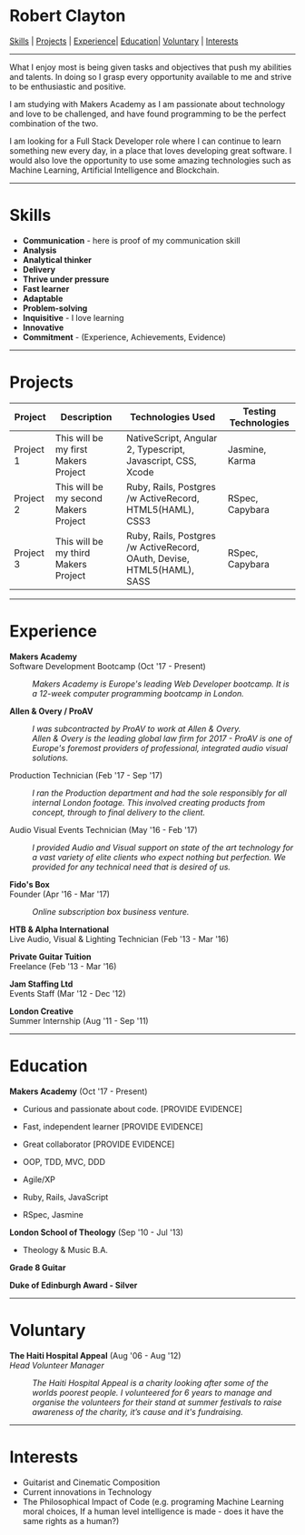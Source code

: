# Robert Clayton
[Skills](#skills) | [Projects](#projects) | [Experience](#experience)| [Education](#education)| [Voluntary](#voluntary) | [Interests](#interests)
***
What I enjoy most is being given tasks and objectives that push my abilities and talents. In doing so I grasp every opportunity available to me and strive to be enthusiastic and positive.

I am studying with Makers Academy as I am passionate about technology and love to be challenged, and have found programming to be the perfect combination of the two.

I am looking for a Full Stack Developer role where I can continue to learn something new every day, in a place that loves developing great software. I would also love the opportunity to use some amazing technologies such as Machine Learning, Artificial Intelligence and Blockchain.

***
# Skills

- **Communication** - here is proof of my communication skill
- **Analysis**
- **Analytical thinker**
- **Delivery**
- **Thrive under pressure**
- **Fast learner**
- **Adaptable**
- **Problem-solving**
- **Inquisitive** - I love learning
- **Innovative**
- **Commitment** - (Experience, Achievements, Evidence)

***
# Projects

Project | Description | Technologies Used | Testing Technologies  
---|---|---|---  
Project 1 | This will be my first Makers Project | NativeScript, Angular 2, Typescript, Javascript, CSS, Xcode | Jasmine, Karma  
Project 2 | This will be my second Makers Project | Ruby, Rails, Postgres /w ActiveRecord, HTML5(HAML), CSS3 | RSpec, Capybara  
Project 3 | This will be my third Makers Project | Ruby, Rails, Postgres /w ActiveRecord, OAuth, Devise, HTML5(HAML), SASS | RSpec, Capybara  


***
# Experience

**Makers Academy**    
Software Development Bootcamp  (Oct '17 - Present)  
<dl>
  <dd><em>Makers Academy is Europe's leading Web Developer bootcamp. It is a 12-week computer programming bootcamp in London.</em></dd>
</dl>

**Allen & Overy / ProAV**   

<dl>
  <dd><em>I was subcontracted by ProAV to work at Allen & Overy.</em></dd>
  <dd><em>Allen & Overy is the leading global law firm for 2017 - ProAV is one of Europe's foremost providers of professional, integrated audio visual solutions.</em></dd>
</dl>

Production Technician  (Feb '17 - Sep '17)   
<dl>
  <dd><em>I ran the Production department and had the sole responsibly for all internal London footage. This involved creating products from concept, through to final delivery to the client. </em></dd>
</dl>

Audio Visual Events Technician (May '16 - Feb '17)  
<dl>
  <dd><em>I provided Audio and Visual support on state of the art technology for a vast variety of elite clients who expect nothing but perfection.
We provided for any technical need that is desired of us.</em></dd>
</dl>

**Fido's Box**  
Founder (Apr '16 - Mar '17)                          
<dl>
  <dd><em>Online subscription box business venture.</em></dd>
</dl>

**HTB & Alpha International**    
Live Audio, Visual & Lighting Technician (Feb '13 - Mar '16)    

**Private Guitar Tuition**   
Freelance (Feb '13 - Mar '16)  

**Jam Staffing Ltd**  
Events Staff (Mar '12 - Dec '12)  

**London Creative**  
Summer Internship (Aug '11 - Sep '11)    


***
# Education

**Makers Academy** (Oct '17 - Present)

- Curious and passionate about code. [PROVIDE EVIDENCE]
- Fast, independent learner [PROVIDE EVIDENCE]
- Great collaborator [PROVIDE EVIDENCE]

- OOP, TDD, MVC, DDD
- Agile/XP
- Ruby, Rails, JavaScript
- RSpec, Jasmine

**London School of Theology** (Sep '10 - Jul '13)

- Theology & Music B.A.

**Grade 8 Guitar**   

**Duke of Edinburgh Award - Silver**


***
# Voluntary
**The Haiti Hospital Appeal** (Aug '06 - Aug '12)     
*Head Volunteer Manager*  
<dl>
  <dd><em>The Haiti Hospital Appeal is a charity looking after some of the worlds poorest people. I volunteered for 6 years to manage and organise the volunteers for their stand at summer festivals to raise awareness of the charity, it’s cause and it's fundraising. </em></dd>
</dl>

***
# Interests

- Guitarist and Cinematic Composition
- Current innovations in Technology
- The Philosophical Impact of Code (e.g. programing Machine Learning moral choices, If a human level intelligence is made - does it have the same rights as a human?)
